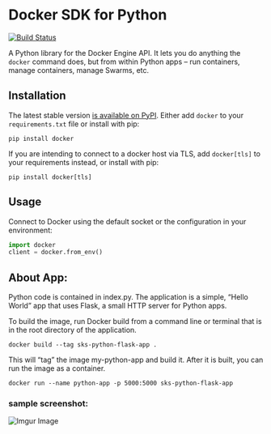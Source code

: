 # Docker SDK for Python

[![Build Status](https://travis-ci.org/docker/docker-py.svg?branch=master)](https://travis-ci.org/docker/docker-py)

A Python library for the Docker Engine API. It lets you do anything the `docker` command does, but from within Python apps – run containers, manage containers, manage Swarms, etc.    

## Installation

The latest stable version [is available on PyPI](https://pypi.python.org/pypi/docker/). Either add `docker` to your `requirements.txt` file or install with pip:    

    pip install docker

If you are intending to connect to a docker host via TLS, add `docker[tls]` to your requirements instead, or install with pip:    

    pip install docker[tls]

## Usage

Connect to Docker using the default socket or the configuration in your environment:    

```python
import docker
client = docker.from_env()
```

## About App:    
Python code is contained in index.py. The application is a simple, “Hello World” app that uses Flask, a small HTTP server for Python apps.    

To build the image, run Docker build from a command line or terminal that is in the root directory of the application.	  

	docker build --tag sks-python-flask-app .      

This will “tag” the image my-python-app and build it. After it is built, you can run the image as a container.          

	docker run --name python-app -p 5000:5000 sks-python-flask-app     
  
### sample screenshot:    
![Imgur Image](https://imgur.com/2PEx4F3.jpg)    
